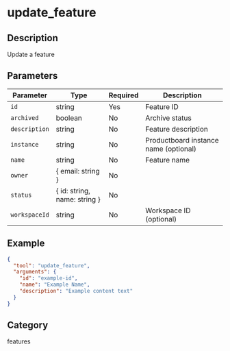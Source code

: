 # update_feature

## Description

Update a feature

## Parameters

| Parameter     | Type                         | Required | Description                           |
| ------------- | ---------------------------- | -------- | ------------------------------------- |
| `id`          | string                       | Yes      | Feature ID                            |
| `archived`    | boolean                      | No       | Archive status                        |
| `description` | string                       | No       | Feature description                   |
| `instance`    | string                       | No       | Productboard instance name (optional) |
| `name`        | string                       | No       | Feature name                          |
| `owner`       | { email: string }            | No       |                                       |
| `status`      | { id: string, name: string } | No       |                                       |
| `workspaceId` | string                       | No       | Workspace ID (optional)               |

## Example

```json
{
  "tool": "update_feature",
  "arguments": {
    "id": "example-id",
    "name": "Example Name",
    "description": "Example content text"
  }
}
```

## Category

features
